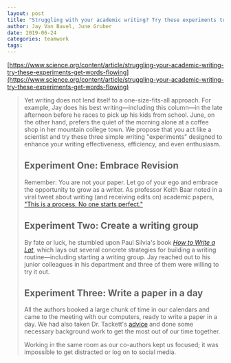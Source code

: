 ```yaml
---
layout: post
title: "Struggling with your academic writing? Try these experiments to get the words flowing"
author: Jay Van Bavel, June Gruber
date: 2019-06-24
categories: teamwork
tags: 
---
```


[https://www.science.org/content/article/struggling-your-academic-writing-try-these-experiments-get-words-flowing](https://www.science.org/content/article/struggling-your-academic-writing-try-these-experiments-get-words-flowing)

> Yet writing does not lend itself to a one-size-fits-all approach. For example, Jay does his best writing—including this column—in the late afternoon before he races to pick up his kids from school. June, on the other hand, prefers the quiet of the morning alone at a coffee shop in her mountain college town. We propose that you act like a scientist and try these three simple writing "experiments" designed to enhance your writing effectiveness, efficiency, and even enthusiasm.
>
> ## Experiment One: Embrace Revision
>
> Remember: You are not your paper. Let go of your ego and embrace the opportunity to grow as a writer. As professor Keith Baar noted in a viral tweet about writing (and receiving edits on) academic papers, ["This is a process. No one starts perfect."](https://twitter.com/MuscleScience/status/1101504640695201792?s=20)
>
> ## Experiment Two: Create a writing group
>
> By fate or luck, he stumbled upon Paul Silvia's book *[How to Write a Lot](https://www.amazon.com/How-Write-Lot-Practical-Productive/dp/1591477433)*, which lays out several concrete strategies for building a writing routine—including starting a writing group. Jay reached out to his junior colleagues in his department and three of them were willing to try it out.
>
> ## Experiment Three: Write a paper in a day
>
> All the authors booked a large chunk of time in our calendars and came to the meeting with our computers, ready to write a paper in a day. We had also taken Dr. Tackett's [advice](http://deevybee.blogspot.com/2019/02/the-paper-in-day-approach.html) and done some necessary background work to get the most out of our time together. 
>
> Working in the same room as our co-authors kept us focused; it was impossible to get distracted or log on to social media.
